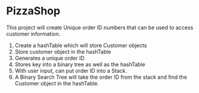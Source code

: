 # PizzaShop
This project will create Unique order ID numbers that can be used to access customer information.

1. Create a hashTable which will store Customer objects
2. Store customer object in the hashTable
3. Generates a unique order ID
4. Stores key into a binary tree as well as the hashTable
5. With user input, can put order ID into a Stack.
6. A Binary Search Tree will take the order ID from the stack and find the Customer object in the hashTable.
